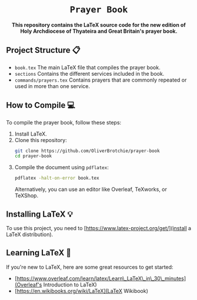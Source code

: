 <div align="center">

  <h1><code>Prayer Book</code></h1>

<strong>
This repository contains the LaTeX source code for the new edition of Holy Archdiocese of Thyateira and Great Britain's prayer book.</strong>

</div>

## Project Structure 📋

- `book.tex` The main LaTeX file that compiles the prayer book.
- `sections` Contains the different services included in the book.
- `commands/prayers.tex` Contains prayers that are commonly repeated or used in more than one service.

## How to Compile 💻

To compile the prayer book, follow these steps:

1. Install LaTeX.
2. Clone this repository:
   ```sh
   git clone https://github.com/OliverBrotchie/prayer-book
   cd prayer-book
   ```
3. Compile the document using `pdflatex`:
   ```sh
   pdflatex -halt-on-error book.tex
   ```
   Alternatively, you can use an editor like Overleaf, TeXworks, or TeXShop.

## Installing LaTeX 💡

To use this project, you need to [https://www.latex-project.org/get/](install a LaTeX distribution).

## Learning LaTeX 📖

If you're new to LaTeX, here are some great resources to get started:

- [https://www.overleaf.com/learn/latex/Learn\_LaTeX\_in\_30\_minutes](Overleaf's Introduction to LaTeX)
- [https://en.wikibooks.org/wiki/LaTeX](LaTeX Wikibook)